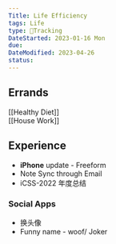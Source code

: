 ```yaml
---
Title: Life Efficiency
tags: Life
type: 💪Tracking
DateStarted: 2023-01-16 Mon
due:
DateModified: 2023-04-26
status:
---
```


## Errands

[[Healthy Diet]]  
[[House Work]]

## Experience

- **iPhone** update - Freeform
- Note Sync through Email
- iCSS-2022 年度总结

### Social Apps

- 换头像
- Funny name - woof/ Joker
